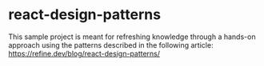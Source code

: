 # react-design-patterns
This sample project is meant for refreshing knowledge through a hands-on approach using the patterns described in the following article: https://refine.dev/blog/react-design-patterns/
